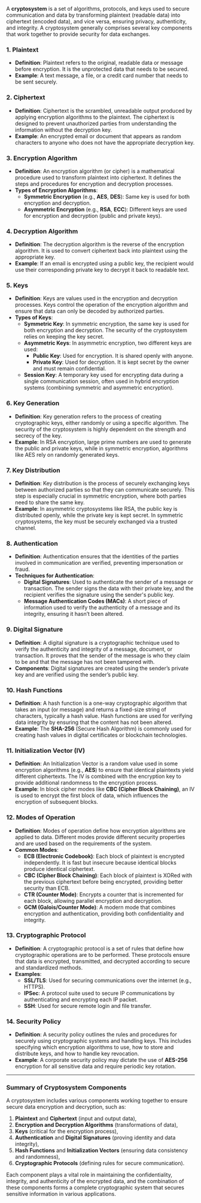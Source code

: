 A **cryptosystem** is a set of algorithms, protocols, and keys used to secure communication and data by transforming plaintext (readable data) into ciphertext (encoded data), and vice versa, ensuring privacy, authenticity, and integrity. A cryptosystem generally comprises several key components that work together to provide security for data exchanges.

### **1. Plaintext**
   - **Definition**: Plaintext refers to the original, readable data or message before encryption. It is the unprotected data that needs to be secured.
   - **Example**: A text message, a file, or a credit card number that needs to be sent securely.

### **2. Ciphertext**
   - **Definition**: Ciphertext is the scrambled, unreadable output produced by applying encryption algorithms to the plaintext. The ciphertext is designed to prevent unauthorized parties from understanding the information without the decryption key.
   - **Example**: An encrypted email or document that appears as random characters to anyone who does not have the appropriate decryption key.

### **3. Encryption Algorithm**
   - **Definition**: An encryption algorithm (or cipher) is a mathematical procedure used to transform plaintext into ciphertext. It defines the steps and procedures for encryption and decryption processes.
   - **Types of Encryption Algorithms**:
     - **Symmetric Encryption** (e.g., **AES**, **DES**): Same key is used for both encryption and decryption.
     - **Asymmetric Encryption** (e.g., **RSA**, **ECC**): Different keys are used for encryption and decryption (public and private keys).

### **4. Decryption Algorithm**
   - **Definition**: The decryption algorithm is the reverse of the encryption algorithm. It is used to convert ciphertext back into plaintext using the appropriate key.
   - **Example**: If an email is encrypted using a public key, the recipient would use their corresponding private key to decrypt it back to readable text.

### **5. Keys**
   - **Definition**: Keys are values used in the encryption and decryption processes. Keys control the operation of the encryption algorithm and ensure that data can only be decoded by authorized parties.
   - **Types of Keys**:
     - **Symmetric Key**: In symmetric encryption, the same key is used for both encryption and decryption. The security of the cryptosystem relies on keeping the key secret.
     - **Asymmetric Keys**: In asymmetric encryption, two different keys are used:
       - **Public Key**: Used for encryption. It is shared openly with anyone.
       - **Private Key**: Used for decryption. It is kept secret by the owner and must remain confidential.
     - **Session Key**: A temporary key used for encrypting data during a single communication session, often used in hybrid encryption systems (combining symmetric and asymmetric encryption).

### **6. Key Generation**
   - **Definition**: Key generation refers to the process of creating cryptographic keys, either randomly or using a specific algorithm. The security of the cryptosystem is highly dependent on the strength and secrecy of the key.
   - **Example**: In RSA encryption, large prime numbers are used to generate the public and private keys, while in symmetric encryption, algorithms like AES rely on randomly generated keys.

### **7. Key Distribution**
   - **Definition**: Key distribution is the process of securely exchanging keys between authorized parties so that they can communicate securely. This step is especially crucial in symmetric encryption, where both parties need to share the same key.
   - **Example**: In asymmetric cryptosystems like RSA, the public key is distributed openly, while the private key is kept secret. In symmetric cryptosystems, the key must be securely exchanged via a trusted channel.

### **8. Authentication**
   - **Definition**: Authentication ensures that the identities of the parties involved in communication are verified, preventing impersonation or fraud.
   - **Techniques for Authentication**:
     - **Digital Signatures**: Used to authenticate the sender of a message or transaction. The sender signs the data with their private key, and the recipient verifies the signature using the sender's public key.
     - **Message Authentication Codes (MACs)**: A short piece of information used to verify the authenticity of a message and its integrity, ensuring it hasn’t been altered.

### **9. Digital Signature**
   - **Definition**: A digital signature is a cryptographic technique used to verify the authenticity and integrity of a message, document, or transaction. It proves that the sender of the message is who they claim to be and that the message has not been tampered with.
   - **Components**: Digital signatures are created using the sender’s private key and are verified using the sender’s public key.

### **10. Hash Functions**
   - **Definition**: A hash function is a one-way cryptographic algorithm that takes an input (or message) and returns a fixed-size string of characters, typically a hash value. Hash functions are used for verifying data integrity by ensuring that the content has not been altered.
   - **Example**: The **SHA-256** (Secure Hash Algorithm) is commonly used for creating hash values in digital certificates or blockchain technologies.

### **11. Initialization Vector (IV)**
   - **Definition**: An Initialization Vector is a random value used in some encryption algorithms (e.g., **AES**) to ensure that identical plaintexts yield different ciphertexts. The IV is combined with the encryption key to provide additional randomness to the encryption process.
   - **Example**: In block cipher modes like **CBC (Cipher Block Chaining)**, an IV is used to encrypt the first block of data, which influences the encryption of subsequent blocks.

### **12. Modes of Operation**
   - **Definition**: Modes of operation define how encryption algorithms are applied to data. Different modes provide different security properties and are used based on the requirements of the system.
   - **Common Modes**:
     - **ECB (Electronic Codebook)**: Each block of plaintext is encrypted independently. It is fast but insecure because identical blocks produce identical ciphertext.
     - **CBC (Cipher Block Chaining)**: Each block of plaintext is XORed with the previous ciphertext before being encrypted, providing better security than ECB.
     - **CTR (Counter Mode)**: Encrypts a counter that is incremented for each block, allowing parallel encryption and decryption.
     - **GCM (Galois/Counter Mode)**: A modern mode that combines encryption and authentication, providing both confidentiality and integrity.

### **13. Cryptographic Protocol**
   - **Definition**: A cryptographic protocol is a set of rules that define how cryptographic operations are to be performed. These protocols ensure that data is encrypted, transmitted, and decrypted according to secure and standardized methods.
   - **Examples**:
     - **SSL/TLS**: Used for securing communications over the internet (e.g., HTTPS).
     - **IPSec**: A protocol suite used to secure IP communications by authenticating and encrypting each IP packet.
     - **SSH**: Used for secure remote login and file transfer.

### **14. Security Policy**
   - **Definition**: A security policy outlines the rules and procedures for securely using cryptographic systems and handling keys. This includes specifying which encryption algorithms to use, how to store and distribute keys, and how to handle key revocation.
   - **Example**: A corporate security policy may dictate the use of **AES-256** encryption for all sensitive data and require periodic key rotation.

---

### **Summary of Cryptosystem Components**
A cryptosystem includes various components working together to ensure secure data encryption and decryption, such as:
1. **Plaintext** and **Ciphertext** (input and output data),
2. **Encryption and Decryption Algorithms** (transformations of data),
3. **Keys** (critical for the encryption process),
4. **Authentication** and **Digital Signatures** (proving identity and data integrity),
5. **Hash Functions** and **Initialization Vectors** (ensuring data consistency and randomness),
6. **Cryptographic Protocols** (defining rules for secure communication).

Each component plays a vital role in maintaining the confidentiality, integrity, and authenticity of the encrypted data, and the combination of these components forms a complete cryptographic system that secures sensitive information in various applications.

